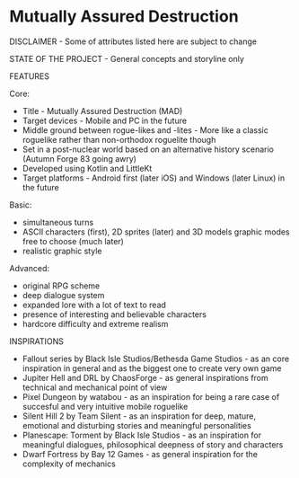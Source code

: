 # Mutually Assured Destruction
DISCLAIMER - Some of attributes listed here are subject to change

STATE OF THE PROJECT - General concepts and storyline only

FEATURES

Core:

- Title - Mutually Assured Destruction (MAD)
- Target devices - Mobile and PC in the future
- Middle ground between rogue-likes and -lites - More like a classic roguelike rather than non-orthodox roguelite though
- Set in a post-nuclear world based on an alternative history scenario (Autumn Forge 83 going awry)
- Developed using Kotlin and LittleKt
- Target platforms - Android first (later iOS) and Windows (later Linux) in the future

Basic:

- simultaneous turns
- ASCII characters (first), 2D sprites (later) and 3D models graphic modes free to choose (much later)
- realistic graphic style

Advanced:

- original RPG scheme
- deep dialogue system
- expanded lore with a lot of text to read
- presence of interesting and believable characters
- hardcore difficulty and extreme realism

INSPIRATIONS

- Fallout series by Black Isle Studios/Bethesda Game Studios - as an core inspiration in general and as the biggest one to create very own game
- Jupiter Hell and DRL by ChaosForge - as general inspirations from technical and mechanical point of view
- Pixel Dungeon by watabou - as an inspiration for being a rare case of succesful and very intuitive mobile roguelike
- Silent Hill 2 by Team Silent - as an inspiration for deep, mature, emotional and disturbing stories and meaningful personalities
- Planescape: Torment by Black Isle Studios - as an inspiration for meaningful dialogues, philosophical deepness of story and characters
- Dwarf Fortress by Bay 12 Games - as general inspiration for the complexity of mechanics
